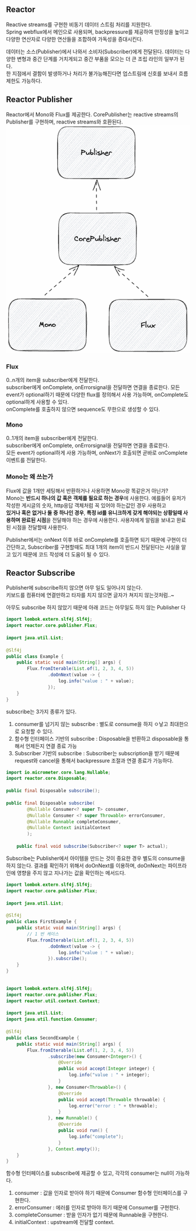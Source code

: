 ## Reactor
Reactive streams를 구현한 비동기 데이터 스트림 처리를 지원한다.  
Spring webflux에서 메인으로 사용되며, backpressure를 제공하여 안정성을 높이고 다양한 연산자로 다양한 연산들을 조합하여 가독성을 증대시킨다.  

데이터는 소스(Publisher)에서 나와서 소비자(Subscriber)에게 전달된다. 데이터는 다양한 변형과 중간 단계를 거치게되고 중간 부품을 모으는 더 큰 조립 라인의 일부가 된다.  
한 지점에서 결함이 발생하거나 처리가 불가능해진다면 업스트림에 신호를 보내서 흐름 제한도 가능하다.  

## Reactor Publisher
Reactor에서 Mono와 Flux를 제공한다. CorePublisher는 reactive streams의 Publisher를 구현하며, reactive streams와 호환된다.
![Reactor](img/Reactor.png)  

### Flux
0..n개의 item을 subscriber에게 전달한다.  
subscriber에게 onComplete, onErrorsignal을 전달하면 연결을 종료한다.
모든 event가 optional하기 때문에 다양한 flux를 정의해서 사용 가능하며, onComplete도 optional하게 사용할 수 있다.  
onComplete를 호출하지 않으면 sequence도 무한으로 생성할 수 있다.


### Mono
0..1개의 item을 subscriber에게 전달한다.  
subscriber에게 onComplete, onErrorsignal을 전달하면 연결을 종료한다.  
모든 event가 optional하게 사용 가능하며, onNext가 호출되면 곧바로 onComplete 이벤트를 전달한다.  

### Mono는 왜 쓰는가
Flux에 값을 1개만 세팅해서 반환하거나 사용하면 Mono랑 똑같은거 아닌가?  
Mono는 **반드시 하나의 값 혹은 객체를 필요로 하는 경우**에 사용한다. 예를들어 유저가 작성한 게시글의 숫자, http응답 객체처럼 꼭 있어야 하는값인 경우 사용하고  
**있거나 혹은 없거나 둘 중 하나인 경우**, **특정 id를 유니크하게 갖게 해야되는 상황일때 사용하며 완료된 시점**을 전달해야 하는 경우에 사용한다. 사용자에게 알림을 보내고 완료된 시점을 전달할때 사용한다.

Publisher에서는 onNext 이후 바로 onComplete를 호출하면 되기 때문에 구현이 더 간단하고, Subscriber를 구현할때도 최대 1개의 item이 반드시 전달된다는 사실을 알고 있기 때문에 코드 작성에 더 도움이 될 수 있다.  



## Reactor Subscribe
Publisher에 subscribe하지 않으면 아무 일도 일어나지 않는다.  
키보드를 컴퓨터에 연결만하고 타자를 치지 않으면 글자가 쳐지지 않는것처럼..~

아무도 subscribe 하지 않았기 때문에 아래 코드는 아무일도 하지 않는 Publisher 다
````java
import lombok.extern.slf4j.Slf4j;
import reactor.core.publisher.Flux;

import java.util.List;

@Slf4j
public class Example {
    public static void main(String[] args) {
        Flux.fromIterable(List.of(1, 2, 3, 4, 5))
                .doOnNext(value -> {
                    log.info("value : " + value);
                });
    }
}
````

subscribe는 3가지 종류가 있다.
1. consumer를 넘기지 않는 subscribe : 별도로 consume을 하지 ㅇ낳고 최대한으로 요청할 수 있다.  
2. 함수형 인터페이스 기반의 subscribe : Disposable을 반환하고 disposable을 통해서 언제든지 연결 종료 가능
3. Subscriber 기반의 subscribe : Subscriber는 subscription을 받기 때문에 request와 cancel을 통해서 backpressure 조절과 연결 종료가 가능하다.

````java
import io.micrometer.core.lang.Nullable;
import reactor.core.Disposable;

public final Disposable subscribe();

public final Disposable subscribe(
        @Nullable Consumer<? super T> consumer,
        @Nullable Consumer <? super Throwable> errorConsumer,
        @Nullable Runnable completeConsumer,
        @Nullable Context initialContext
        );

    public final void subscribe(Subscriber<? super T> actual);
````
Subscribe는 Publisher에서 아이템을 만드는 것이 중요한 경우 별도의 consume을 하지 않는다.
결과를 확인하기 위해서 doOnNext를 이용하며, doOnNext는 파이프라인에 영향을 주지 않고 지나가는 값을 확인하는 메서드다.

````java
import lombok.extern.slf4j.Slf4j;
import reactor.core.publisher.Flux;

import java.util.List;

@Slf4j
public class FirstExample {
    public static void main(String[] args) {
        // 1 번 케이스
        Flux.fromIterable(List.of(1, 2, 3, 4, 5))
                .doOnNext(value -> {
                    log.info("value : " + value);
                }).subscribe();
    }
}
````

````java

import lombok.extern.slf4j.Slf4j;
import reactor.core.publisher.Flux;
import reactor.util.context.Context;

import java.util.List;
import java.util.function.Consumer;

@Slf4j
public class SecondExample {
    public static void main(String[] args) {
        Flux.fromIterable(List.of(1, 2, 3, 4, 5))
                .subscribe(new Consumer<Integer>() {
                    @Override
                    public void accept(Integer integer) {
                        log.info("value : " + integer);
                    }
                }, new Consumer<Throwable>() {
                    @Override
                    public void accept(Throwable throwable) {
                        log.error("error : " + throwable);
                    }
                }, new Runnable() {
                    @Override
                    public void run() {
                        log.info("complete");
                    }
                }, Context.empty());
    }
}
````
함수형 인터페이스를 subscribe에 제공할 수 있고, 각각의 consumer는 null이 가능하다.
1. consumer : 값을 인자로 받아야 하기 때문에 Consumer 함수형 인터페이스를 구현한다.
2. errorConsumer : 에러를 인자로 받아야 하기 때문에 Consumer를 구현한다.
3. completeConsumer : 받을 인자가 없기 때문에 Runnable을 구현한다.
4. initialContext : upstream에 전달할 context.



